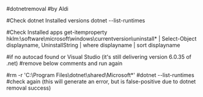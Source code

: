 #dotnetremoval
#by Aldi

#Check dotnet Installed versions
dotnet --list-runtimes

#Check Installed apps
get-itemproperty hklm:\software\microsoft\windows\currentversion\uninstall\* | Select-Object displayname, UninstallString | where displayname | sort displayname

#if no autocad found or Visual Studio (it's still delivering version 6.0.35 of .net)
#remove below comments and run again

#rm -r 'C:\Program Files\dotnet\shared\Microsoft*' 
#dotnet --list-runtimes #check again (this will generate an error, but is false-positive due to dotnet removal success)
